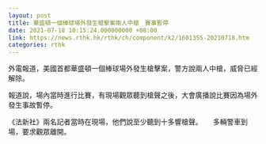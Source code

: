 ```yaml
---
layout: post
title: 華盛頓一個棒球場外發生槍擊案兩人中槍　賽事暫停
date: 2021-07-18 10:15:24.000000000 +08:00
link: https://news.rthk.hk/rthk/ch/component/k2/1601355-20210718.htm
categories: rthk
---
```


外電報道，美國首都華盛頓一個棒球場外發生槍擊案，警方說兩人中槍，威脅已經解除。

報道說，場內當時進行比賽，有現場觀眾聽到槍聲之後，大會廣播說比賽因為場外發生事故暫停。

《法新社》兩名記者當時在現場，他們說至少聽到十多響槍聲。
　
多輛警車到場，要求觀眾離開。
